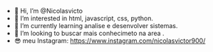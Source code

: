 - 👋 Hi, I’m @Nicolasvicto
- 👀 I’m interested in  html, javascript, css, python.
- 🌱 I’m currently learning  analise  e desenvolver sistemas.
- 💞️ I’m looking to  buscar mais conhecimeto  na area .
-  😎 meu Instagram: https://www.instagram.com/nicolasvictor900/
<!---
Nicolasvicto/Nicolasvicto is a ✨ special ✨ repository because its `README.md` (this file) appears on your GitHub profile.
You can click the Preview link to take a look at your changes.
--
